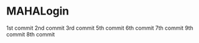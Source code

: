 # MAHALogin
1st  commit
2nd commit
3rd commit
5th commit
6th commit
7th commit
9th commit
8th commit
